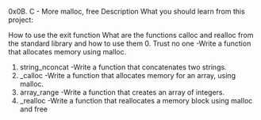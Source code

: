 0x0B. C - More malloc, free
Description
What you should learn from this project:

How to use the exit function
What are the functions calloc and realloc from the standard library and how to use them
0. Trust no one
-Write a function that allocates memory using malloc.
1. string_nconcat
-Write a function that concatenates two strings.
2. _calloc
-Write a function that allocates memory for an array, using malloc.
3. array_range
-Write a function that creates an array of integers.
4. _realloc
-Write a function that reallocates a memory block using malloc and free
